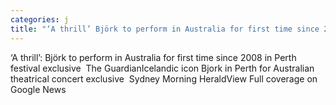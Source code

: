 ```yaml
---
categories: j
title: "‘A thrill’ Björk to perform in Australia for first time since 2008 in Perth festival exclusive  The Guardian"
---
```

‘A thrill’: Björk to perform in Australia for first time since 2008 in Perth festival exclusive&nbsp;&nbsp;The GuardianIcelandic icon Bjork in Perth for Australian theatrical concert exclusive&nbsp;&nbsp;Sydney Morning HeraldView Full coverage on Google News